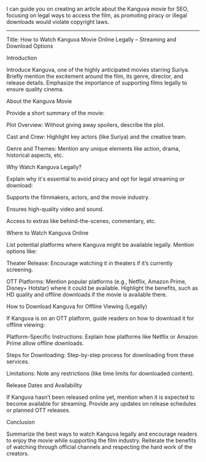 I can guide you on creating an article about the Kanguva movie for SEO, focusing on legal ways to access the film, as promoting piracy or illegal downloads would violate copyright laws.


---

Title: How to Watch Kanguva Movie Online Legally – Streaming and Download Options

Introduction

Introduce Kanguva, one of the highly anticipated movies starring Suriya. Briefly mention the excitement around the film, its genre, director, and release details. Emphasize the importance of supporting films legally to ensure quality cinema.

About the Kanguva Movie

Provide a short summary of the movie:

Plot Overview: Without giving away spoilers, describe the plot.

Cast and Crew: Highlight key actors (like Suriya) and the creative team.

Genre and Themes: Mention any unique elements like action, drama, historical aspects, etc.


Why Watch Kanguva Legally?

Explain why it's essential to avoid piracy and opt for legal streaming or download:

Supports the filmmakers, actors, and the movie industry.

Ensures high-quality video and sound.

Access to extras like behind-the-scenes, commentary, etc.


Where to Watch Kanguva Online

List potential platforms where Kanguva might be available legally. Mention options like:

Theater Release: Encourage watching it in theaters if it’s currently screening.

OTT Platforms: Mention popular platforms (e.g., Netflix, Amazon Prime, Disney+ Hotstar) where it could be available. Highlight the benefits, such as HD quality and offline downloads if the movie is available there.


How to Download Kanguva for Offline Viewing (Legally)

If Kanguva is on an OTT platform, guide readers on how to download it for offline viewing:

Platform-Specific Instructions: Explain how platforms like Netflix or Amazon Prime allow offline downloads.

Steps for Downloading: Step-by-step process for downloading from these services.

Limitations: Note any restrictions (like time limits for downloaded content).


Release Dates and Availability

If Kanguva hasn’t been released online yet, mention when it is expected to become available for streaming. Provide any updates on release schedules or planned OTT releases.

Conclusion

Summarize the best ways to watch Kanguva legally and encourage readers to enjoy the movie while supporting the film industry. Reiterate the benefits of watching through official channels and respecting the hard work of the creators.
